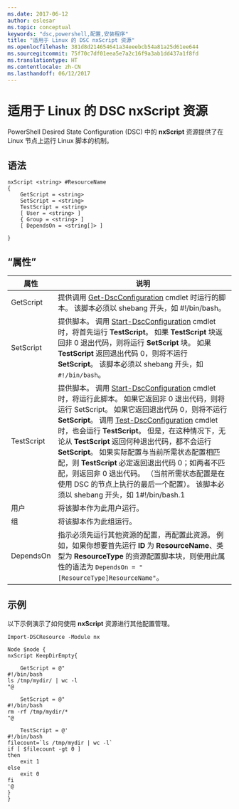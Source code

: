 ```yaml
---
ms.date: 2017-06-12
author: eslesar
ms.topic: conceptual
keywords: "dsc,powershell,配置,安装程序"
title: "适用于 Linux 的 DSC nxScript 资源"
ms.openlocfilehash: 381d8d214654641a34eeebcb54a81a25d61ee644
ms.sourcegitcommit: 75f70c7df01eea5e7a2c16f9a3ab1dd437a1f8fd
ms.translationtype: HT
ms.contentlocale: zh-CN
ms.lasthandoff: 06/12/2017
---
```

# <a name="dsc-for-linux-nxscript-resource"></a>适用于 Linux 的 DSC nxScript 资源

PowerShell Desired State Configuration (DSC) 中的 **nxScript** 资源提供了在 Linux 节点上运行 Linux 脚本的机制。

## <a name="syntax"></a>语法

```
nxScript <string> #ResourceName
{
    GetScript = <string>
    SetScript = <string>
    TestScript = <string>
    [ User = <string> ]
    { Group = <string> ]
    [ DependsOn = <string[]> ]

}
```

## <a name="properties"></a>“属性”

|  属性 |  说明 | 
|---|---|
| GetScript| 提供调用 [Get-DscConfiguration](https://technet.microsoft.com/en-us/library/dn521625.aspx) cmdlet 时运行的脚本。 该脚本必须以 shebang 开头，如 #!/bin/bash。| 
| SetScript| 提供脚本。 调用 [Start-DscConfiguration](https://technet.microsoft.com/en-us/library/dn521623.aspx) cmdlet 时，将首先运行 **TestScript**。 如果 **TestScript** 块返回非 0 退出代码，则将运行 **SetScript** 块。 如果 **TestScript** 返回退出代码 0，则将不运行 **SetScript**。 该脚本必须以 shebang 开头，如 `#!/bin/bash`。| 
| TestScript| 提供脚本。 调用 [Start-DscConfiguration](https://technet.microsoft.com/en-us/library/dn521623.aspx) cmdlet 时，将运行此脚本。 如果它返回非 0 退出代码，则将运行 SetScript。 如果它返回退出代码 0，则将不运行 **SetScript**。 调用 [Test-DscConfiguration](https://technet.microsoft.com/en-us/library/dn407382.aspx) cmdlet 时，也会运行 **TestScript**。 但是，在这种情况下，无论从 **TestScript** 返回何种退出代码，都不会运行 **SetScript**。 如果实际配置与当前所需状态配置相匹配，则 **TestScript** 必定返回退出代码 0；如两者不匹配，则返回非 0 退出代码。 （当前所需状态配置是在使用 DSC 的节点上执行的最后一个配置）。 该脚本必须以 shebang 开头，如 1#!/bin/bash.1| 
| 用户| 将该脚本作为此用户运行。| 
| 组| 将该脚本作为此组运行。| 
| DependsOn | 指示必须先运行其他资源的配置，再配置此资源。 例如，如果你想要首先运行 **ID** 为 **ResourceName**、类型为 **ResourceType** 的资源配置脚本块，则使用此属性的语法为 `DependsOn = "[ResourceType]ResourceName"`。| 

## <a name="example"></a>示例

以下示例演示了如何使用 **nxScript** 资源进行其他配置管理。

```
Import-DSCResource -Module nx 

Node $node {
nxScript KeepDirEmpty{

    GetScript = @"
#!/bin/bash
ls /tmp/mydir/ | wc -l
"@

    SetScript = @"
#!/bin/bash
rm -rf /tmp/mydir/*
"@

    TestScript = @'
#!/bin/bash
filecount=`ls /tmp/mydir | wc -l`
if [ $filecount -gt 0 ]
then
    exit 1
else
    exit 0
fi
'@
} 
}
```

